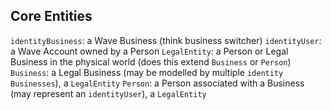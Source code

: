 ## Core Entities

`identityBusiness`: a Wave Business (think business switcher)
`identityUser`: a Wave Account owned by a Person
`LegalEntity`: a Person or Legal Business in the physical world (does this extend `Business` or `Person`)
`Business`: a Legal Business (may be modelled by multiple `identity` `Businesses`), a `LegalEntity`
`Person`: a Person associated with a Business (may represent an `identityUser`), a `LegalEntity`




